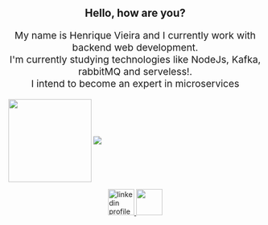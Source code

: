 <h2 align="center">
  Hello, how are you?
</h2>
<p align="center" style="font-size: 1.2rem">
  My name is Henrique Vieira and I currently work with backend web development.
</br>
  I'm currently studying technologies like NodeJs, Kafka, rabbitMQ and serveless!.
</br>
  I intend to become an expert in microservices
</p>
<p align="left">
  <img
    align="center"
    height="165"
    src="https://github-readme-stats.vercel.app/api?username=henricker&count_private=true&show_icons=true&custom_title=Github%20Status&hide=issues&theme=github_dark"
  /> 
  <img align="center" src="https://github-readme-stats.vercel.app/api/top-langs/?username=henricker&layout=compact&theme=github_dark"> 
</p>

<p align="center">
  <a href="https://www.linkedin.com/in/henrique-vieira-406b781a7/" target="_blank" align="left">
      <img src="https://res.cloudinary.com/andretorquato/image/upload/v1619373619/readmes/linkedin_ronjde.png" alt="linkedin profile" width="52">
  </a>
<a href="https://www.instagram.com/henriicker/" target="_blank" align="right">
  <img src="https://res.cloudinary.com/andretorquato/image/upload/v1619373619/readmes/instagram_g5jldt.png" width="52">
</a>
</p>

